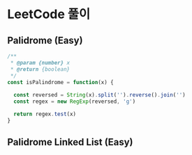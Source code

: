 # LeetCode 풀이

## Palidrome (Easy)

``` js
/**
 * @param {number} x
 * @return {boolean}
 */
const isPalindrome = function(x) {
    
  const reversed = String(x).split('').reverse().join('')
  const regex = new RegExp(reversed, 'g')

  return regex.test(x) 
}
```

## Palidrome Linked List (Easy)